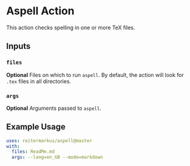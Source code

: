 # Aspell Action

This action checks spelling in one or more TeX files.


## Inputs

### `files`

**Optional** Files on which to run `aspell`. By default, the action will look for `.tex` files in all directories.

### `args`

**Optional** Arguments passed to `aspell`.


## Example Usage

```yml
uses: reitermarkus/aspell@master
with:
  files: ReadMe.md
  args: --lang=en_GB --mode=markdown
```
